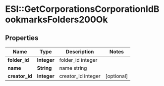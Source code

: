 # ESI::GetCorporationsCorporationIdBookmarksFolders200Ok

## Properties
Name | Type | Description | Notes
------------ | ------------- | ------------- | -------------
**folder_id** | **Integer** | folder_id integer | 
**name** | **String** | name string | 
**creator_id** | **Integer** | creator_id integer | [optional] 



